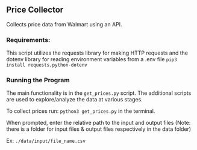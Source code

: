 ## Price Collector 
Collects price data from Walmart using an API. 

### Requirements:
This script utilizes the requests library for making HTTP requests and the dotenv library for reading environment variables from a .env file
 `pip3 install requests,python-dotenv`

### Running the Program
The main functionality is in the `get_prices.py` script. The additional scripts are used to explore/analyze the data at various stages.

To collect prices run: `python3 get_prices.py` in the terminal.

When prompted, enter the relative path to the input and output files (Note: there is a folder for input files & output files respectively in the data folder) 
    
Ex: `./data/input/file_name.csv`
